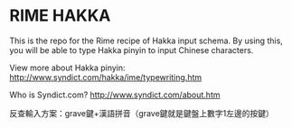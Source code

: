 # RIME HAKKA

This is the repo for the Rime recipe of Hakka input schema. By using this, you will be able to type Hakka pinyin to input Chinese characters.

View more about Hakka pinyin: http://www.syndict.com/hakka/ime/typewriting.htm

Who is Syndict.com? http://www.syndict.com/about.htm

反查輸入方案：grave鍵+漢語拼音（grave鍵就是鍵盤上數字1左邊的按鍵）
